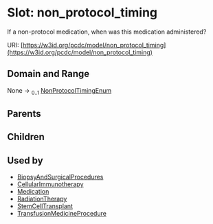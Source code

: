 
# Slot: non_protocol_timing


If a non-protocol medication, when was this medication administered?

URI: [https://w3id.org/pcdc/model/non_protocol_timing](https://w3id.org/pcdc/model/non_protocol_timing)


## Domain and Range

None &#8594;  <sub>0..1</sub> [NonProtocolTimingEnum](NonProtocolTimingEnum.md)

## Parents


## Children


## Used by

 * [BiopsyAndSurgicalProcedures](BiopsyAndSurgicalProcedures.md)
 * [CellularImmunotherapy](CellularImmunotherapy.md)
 * [Medication](Medication.md)
 * [RadiationTherapy](RadiationTherapy.md)
 * [StemCellTransplant](StemCellTransplant.md)
 * [TransfusionMedicineProcedure](TransfusionMedicineProcedure.md)
